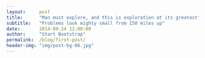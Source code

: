 ```yaml
---
layout:     post
title:      "Man must explore, and this is exploration at its greatest"
subtitle:   "Problems look mighty small from 150 miles up"
date:       2014-09-24 12:00:00
author:     "Start Bootstrap"
permalink:  /blog/first-post/
header-img: "img/post-bg-06.jpg"
---
```


